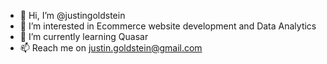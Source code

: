 - 👋 Hi, I’m @justingoldstein
- 👀 I’m interested in Ecommerce website development and Data Analytics
- 🌱 I’m currently learning Quasar
- 📫 Reach me on justin.goldstein@gmail.com

<!---
justingoldstein/justingoldstein is a ✨ special ✨ repository because its `README.md` (this file) appears on your GitHub profile.
You can click the Preview link to take a look at your changes.
--->
